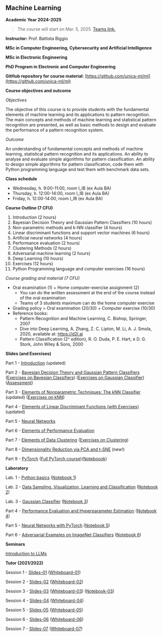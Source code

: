 ## Machine Learning 
**Academic Year 2024-2025**
> The course will start on Mar. 5, 2025. 
> [Teams link.](https://teams.microsoft.com/l/team/19%3Aa38b609d4ecd4233a83e0b2aae47a6e8%40thread.tacv2/conversations?groupId=a7fcc3e9-58c2-4d57-8fe0-1a2e7e6c7a9f&tenantId=6bfa74cc-fe34-4d57-97d3-97fd6e0edee1)

**Instructor:** Prof. Battista Biggio

**MSc in Computer Engineering, Cybersecurity and Artificial Intelligence**

**MSc in Electronic Engineering**

**PhD Program in Electronic and Computer Engineering**

**GitHub repository for course material:** [https://github.com/unica-ml/ml](https://github.com/unica-ml/ml)

**Course objectives and outcome**

_Objectives_

The objective of this course is to provide students 
with the fundamental elements of machine learning and its applications 
to pattern recognition. The main concepts and methods of machine 
learning and statistical pattern recognition are presented, 
as well as basic methods to design and evaluate the performance 
of a pattern recognition system.
 
_Outcome_

An understanding of fundamental concepts and methods of machine learning, 
statistical pattern recognition and its applications. 
An ability to analyse and evaluate simple algorithms for pattern classification. 
An ability to design simple algorithms for pattern classification, 
code them with Python programming language and test them with benchmark data sets.

**Class schedule**

- Wednesday, h. 9:00-11:00, room I_IB (ex Aula BA)
- Thursday, h. 12:00-14:00, room I_IB (ex Aula BA)
- Friday, h. 12:00-14:00, room I_IB (ex Aula BA)


**Course Outline (7 CFU)**
1. Introduction (2 hours)
2. Bayesian Decision Theory and Gaussian Pattern Classifiers (10 hours)
3. Non-parametric methods and k-NN classifier (4 hours)
4. Linear discriminant functions and support vector machines (6 hours)
5. Artificial neural networks (4 hours)
6. Performance evaluation (2 hours)
7. Clustering Methods (2 hours)
8. Adversarial machine learning (2 hours)
9. Deep Learning (10 hours)
9. Exercises (12 hours)
10. Python Programming language and computer exercises (16 hours)
 
_Course grading and material (7 CFU)_

- Oral examination (1) + Home computer-exercise assignment (2)
    - You can do the written assessment at the end of the course instead of the oral examination
    - Teams of 3 students maximum can do the home computer exercise
- Grading policy = Oral examination (20/30) + Computer exercise (10/30) 
- Reference books:
    - Pattern Recognition and Machine Learning, C. Bishop, Springer, 2007
    - Dive into Deep Learning, A. Zhang, Z. C. Lipton, M. Li, A. J. Smola, 2020, available at: https://d2l.ai
    - Pattern Classification (2^ edition), R. O. Duda, P. E. Hart, e D. G. Stork, John Wiley & Sons, 2000

**Slides (and Exercises)**

Part 1 - [Introduction](https://github.com/unica-ml/ml/blob/master/slides/lectures/ml-part-01.pdf) (updated)

Part 2 - [Bayesian Decision Theory and Gaussian Pattern Classifiers](https://github.com/unica-ml/ml/blob/master/slides/lectures/ml-part-02.pdf) ([Exercises on Bayesian Classifiers](https://github.com/unica-ml/ml/blob/master/exercises/ml-part-02-exercises.pdf)) ([Exercises on Gaussian Classifier](https://github.com/unica-ml/ml/blob/master/exercises/ml-part-02-exercises-GC.pdf)) ([Assessment](https://github.com/unica-ml/ml/blob/master/exams/20180419-pre1.pdf))

Part 3 - [Elements of Nonparametric Techniques: The kNN Classifier](https://github.com/unica-ml/ml/blob/master/slides/lectures/ml-part-03.pdf) (updated) ([Exercises on kNN](https://github.com/unica-ml/ml/blob/master/exercises/ml-part-03-exercises.pdf))

Part 4 - [Elements of Linear Discriminant Functions (with Exercises)](https://github.com/unica-ml/ml/blob/master/slides/lectures/ml-part-04.pdf) (updated)

Part 5 - [Neural Networks](https://github.com/unica-ml/ml/blob/master/slides/lectures/ml-part-05.pdf)

Part 6 - [Elements of Performance Evaluation](https://github.com/unica-ml/ml/blob/master/slides/lectures/ml-part-06.pdf)

Part 7 - [Elements of Data Clustering](https://github.com/unica-ml/ml/blob/master/slides/lectures/ml-part-07.pdf) ([Exercises on Clustering](https://github.com/unica-ml/ml/blob/master/exercises/ml-part-07-exercises.pdf))

Part 8 - [Dimensionality Reduction via PCA and t-SNE](https://github.com/unica-ml/ml/blob/master/slides/lectures/ml-part-08.pdf) (new!)

Part 9 - [PyTorch](https://github.com/unica-ml/ml/blob/master/slides/lectures/ml-part-09.pdf) ([Full PyTorch course](https://unica-ml.github.io/dlcv/))([Noteboook](https://colab.research.google.com/drive/1Hz8Ig0HBpkec52RMnSa0lPuEd6JYvpy5?usp=sharing))

**Laboratory**

Lab. 1 - [Python basics](https://github.com/unica-ml/ml/blob/master/slides/lab/ml-lab-01.pdf) ([Notebook 1](https://github.com/unica-ml/ml/blob/master/notebooks/lab01.ipynb))

Lab. 2 - [Data Sampling, Visualization, Learning and Classification](https://github.com/unica-ml/ml/blob/master/slides/lab/ml-lab-02.pdf) ([Notebook 2](https://github.com/unica-ml/ml/blob/master/notebooks/lab02.ipynb))

Lab. 3 - [Gaussian Classifier](https://github.com/unica-ml/ml/blob/master/slides/lab/ml-lab-03.pdf) ([Notebook 3](https://github.com/unica-ml/ml/blob/master/notebooks/lab03.ipynb))

Part 4 - [Performance Evaluation and Hyperparameter Estimation](https://github.com/unica-ml/ml/blob/master/slides/lab/ml-lab-04.pdf) ([Notebook 4](https://github.com/unica-ml/ml/blob/master/notebooks/lab04.ipynb))

Part 5 - [Neural Networks with PyTorch](https://github.com/unica-ml/ml/blob/master/slides/lab/ml-lab-05.pdf) ([Notebook 5](https://github.com/unica-ml/ml/blob/master/notebooks/lab05.ipynb))

Part 6 - [Adversarial Examples on ImageNet Classifiers](https://github.com/unica-ml/ml/blob/master/slides/lab/ml-lab-06.pdf) ([Notebook 6](https://github.com/unica-ml/ml/blob/master/notebooks/lab06.ipynb))

**Seminars**

[Introduction to LLMs](https://github.com/unica-ml/ml/blob/master/seminars/Introduction_to_LLMs-seminar.pdf)

**Tutor (2021/2022)**

Session 1 - [Slides-01](https://github.com/unica-ml/ml/blob/master/tutor/ML-tutor-01.pdf) ([Whiteboard-01](https://github.com/unica-ml/ml/blob/master/tutor/ML-tutor-01-whiteboard.pdf))

Session 2 - [Slides-02](https://github.com/unica-ml/ml/blob/master/tutor/ML-tutor-02.pdf) ([Whiteboard-02](https://github.com/unica-ml/ml/blob/master/tutor/ML-tutor-02-whiteboard.pdf))

Session 3 - [Slides-03](https://github.com/unica-ml/ml/blob/master/tutor/ML-tutor-03.pdf) ([Whiteboard-03](https://github.com/unica-ml/ml/blob/master/tutor/ML-tutor-03-whiteboard.pdf)) ([Notebook-03](https://github.com/unica-ml/ml/blob/master/tutor/ML-tutor-03-python.ipynb))

Session 4 - [Slides-04](https://github.com/unica-ml/ml/blob/master/tutor/ML-tutor-04.pdf) ([Whiteboard-04](https://github.com/unica-ml/ml/blob/master/tutor/ML-tutor-04-whiteboard.pdf))

Session 5 - [Slides-05](https://github.com/unica-ml/ml/blob/master/tutor/ML-tutor-05.pdf) ([Whiteboard-05](https://github.com/unica-ml/ml/blob/master/tutor/ML-tutor-05-whiteboard.pdf))

Session 6 - [Slides-06](https://github.com/unica-ml/ml/blob/master/tutor/ML-tutor-06.pdf) ([Whiteboard-06](https://github.com/unica-ml/ml/blob/master/tutor/ML-tutor-06-whiteboard.pdf))

Session 7 - [Slides-07](https://github.com/unica-ml/ml/blob/master/tutor/ML-tutor-07.pdf) ([Whiteboard-07](https://github.com/unica-ml/ml/blob/master/tutor/ML-tutor-07-whiteboard.pdf))


